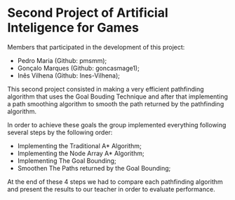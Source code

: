 # Second Project of Artificial Inteligence for Games

Members that participated in the development of this project:
- Pedro Maria (Github: pmsmm);
- Gonçalo Marques (Github: goncasmage1);
- Inês Vilhena (Github: Ines-Vilhena);

This second project consisted in making a very efficient pathfinding algorithm that uses the Goal Bouding Technique and after that implementing a path smoothing algorithm to smooth the path returned by the pathfinding algorithm.

In order to achieve these goals the group implemented everything following several steps by the following order:
- Implementing the Traditional A* Algorithm;
- Implementing the Node Array A* Algorithm;
- Implementing The Goal Bounding;
- Smoothen The Paths returned by the Goal Bounding;

At the end of these 4 steps we had to compare each pathfinding algorithm and present the results to our teacher in order to evaluate performance.